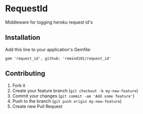 # RequestId

Middleware for logging heroku request id's

## Installation

Add this line to your application's Gemfile:

```
gem 'request_id', github: 'remind101/request_id'
```

## Contributing

1. Fork it
2. Create your feature branch (`git checkout -b my-new-feature`)
3. Commit your changes (`git commit -am 'Add some feature'`)
4. Push to the branch (`git push origin my-new-feature`)
5. Create new Pull Request
